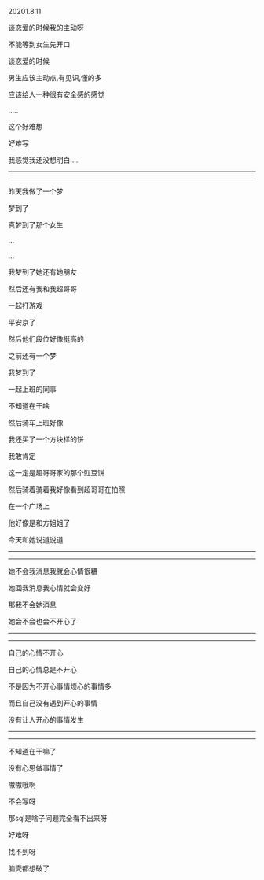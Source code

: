 20201.8.11

谈恋爱的时候我的主动呀

不能等到女生先开口

谈恋爱的时候

男生应该主动点,有见识,懂的多

应该给人一种很有安全感的感觉

.....

这个好难想

好难写

我感觉我还没想明白....

-------

-------

昨天我做了一个梦

梦到了

真梦到了那个女生

...

...

我梦到了她还有她朋友

然后还有我和我超哥哥

一起打游戏

平安京了

然后他们段位好像挺高的

之前还有一个梦

我梦到了

一起上班的同事

不知道在干啥

然后骑车上班好像

我还买了一个方块样的饼

我敢肯定

这一定是超哥哥家的那个豇豆饼

然后骑着骑着我好像看到超哥哥在拍照

在一个广场上

他好像是和方姐姐了

今天和她说道说道

-------

------

她不会我消息我就会心情很糟

她回我消息我心情就会变好

那我不会她消息

她会不会也会不开心了

----

-----

自己的心情不开心

自己的心情总是不开心

不是因为不开心事情烦心的事情多

而且自己没有遇到开心的事情

没有让人开心的事情发生

--------

------

不知道在干嘛了

没有心思做事情了

嗷嗷哦啊

不会写呀

那sql是啥子问题完全看不出来呀

好难呀

找不到呀

脑壳都想破了






